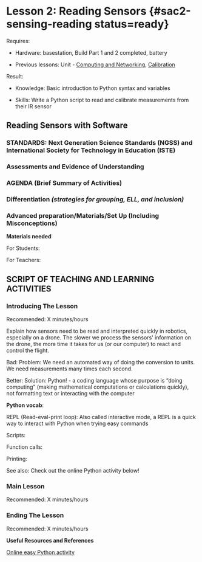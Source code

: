 # Lesson 2: Reading Sensors {#sac2-sensing-reading status=ready}

<div class='requirements' markdown='1'>

Requires: 

- Hardware: basestation, Build Part 1 and 2 completed, battery

- Previous lessons: Unit - [Computing and Networking](https://docs.duckietown.org/daffy/downloads/duckiesky_high_school/docs-duckiesky_high_school/branch/daffy-develop/doc-duckiesky_high_school/out/computing.html), [Calibration](https://docs.duckietown.org/daffy/downloads/duckiesky_high_school/docs-duckiesky_high_school/branch/daffy-develop/doc-duckiesky_high_school/out/sac2_sensing_calibration.html) 

Result: 

- Knowledge: Basic introduction to Python syntax and variables

- Skills: Write a Python script to read and calibrate measurements from their IR sensor

</div>

## Reading Sensors with Software 


### STANDARDS: Next Generation Science Standards (NGSS) and International Society for Technology in Education (ISTE)



### Assessments and Evidence of Understanding


### AGENDA (Brief Summary of Activities)


### Differentiation _(strategies for grouping, ELL, and inclusion)_


### Advanced preparation/Materials/Set Up (Including Misconceptions)

**Materials needed**

For Students:

For Teachers:


## SCRIPT OF TEACHING AND LEARNING ACTIVITIES


### Introducing The Lesson

Recommended: X minutes/hours

Explain how sensors need to be read and interpreted quickly in robotics, especially on a drone. The slower we process the sensors' information on the drone, the more time it takes for us (or our computer) to react and control the flight. 

Bad: Problem: We need an automated way of doing the conversion to units. We need measurements many times each second. 

Better: Solution: Python! - a coding language whose purpose is “doing computing” (making mathematical computations or calculations quickly), not formatting text or interacting with the computer

<div class='requirements' markdown='1'>

**Python vocab**:

REPL (Read-eval-print loop): Also called interactive mode, a REPL is a quick way to interact with Python when trying easy commands 

Scripts: 

Function calls: 

Printing: 

See also: Check out the online Python activity below! 


### Main Lesson

Recommended: X minutes/hours


### Ending The Lesson

Recommended: X minutes/hours


**Useful Resources and References**

[Online easy Python activity](https://cscircles.cemc.uwaterloo.ca)
